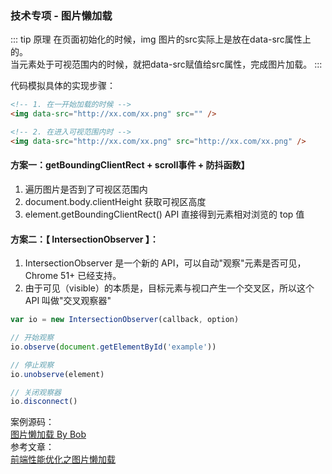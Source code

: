 ### 技术专项 - 图片懒加载
::: tip 原理
在页面初始化的时候，img 图片的src实际上是放在data-src属性上的。<br/>
当元素处于可视范围内的时候，就把data-src赋值给src属性，完成图片加载。
:::

代码模拟具体的实现步骤：
```html
<!-- 1. 在一开始加载的时候 -->
<img data-src="http://xx.com/xx.png" src="" />

<!-- 2. 在进入可视范围内时 -->
<img data-src="http://xx.com/xx.png" src="http://xx.com/xx.png" />
```

#### 方案一：getBoundingClientRect + scroll事件 + 防抖函数】
1. 遍历图片是否到了可视区范围内
2. document.body.clientHeight 获取可视区高度
3. element.getBoundingClientRect() API 直接得到元素相对浏览的 top 值

#### 方案二：【 IntersectionObserver 】：
1. IntersectionObserver 是一个新的 API，可以自动"观察"元素是否可见，Chrome 51+ 已经支持。
2. 由于可见（visible）的本质是，目标元素与视口产生一个交叉区，所以这个 API 叫做"交叉观察器"
```js
var io = new IntersectionObserver(callback, option)

// 开始观察
io.observe(document.getElementById('example'))

// 停止观察
io.unobserve(element)

// 关闭观察器
io.disconnect()
```


案例源码：<br />
<a href="https://github.com/bobo88/project-basis/tree/main/img-lazy-load-basis" target="_blank">图片懒加载 By Bob</a><br />
参考文章：<br />
<a href="https://segmentfault.com/a/1190000038413073" target="_blank">前端性能优化之图片懒加载</a><br />
